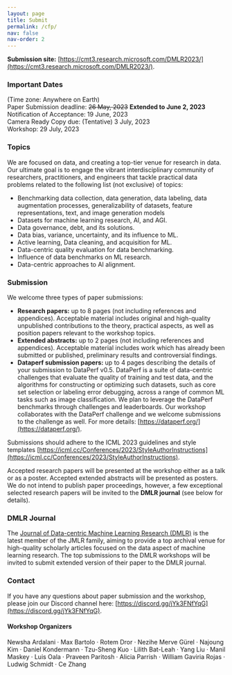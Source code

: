 ```yaml
---
layout: page
title: Submit
permalink: /cfp/
nav: false
nav-order: 2
---
```

**Submission site:** [https://cmt3.research.microsoft.com/DMLR2023/](https://cmt3.research.microsoft.com/DMLR2023/).

### Important Dates 
(Time zone: Anywhere on Earth) \
Paper Submission deadline: ~~26 May, 2023~~ **Extended to June 2, 2023**\
Notification of Acceptance: 19 June, 2023 \
Camera Ready Copy due: (Tentative) 3 July, 2023 \
Workshop: 29 July, 2023

### Topics
We are focused on data, and creating a top-tier venue for research in data. Our ultimate goal is to engage the vibrant interdisciplinary community of researchers, practitioners, and engineers that tackle practical data problems related to the following list (not exclusive) of topics:
* Benchmarking data collection, data generation, data labeling, data augmentation processes, generalizability of datasets, feature representations, text, and image generation models
* Datasets for machine learning research, AI, and AGI.
* Data governance, debt, and its solutions.
* Data bias, variance, uncertainty, and its influence to ML.
* Active learning, Data cleaning, and acquisition for ML.
* Data-centric quality evaluation for data benchmarking.
* Influence of data benchmarks on ML research.
* Data-centric approaches to AI alignment.

### Submission
We welcome three types of paper submissions:

* **Research papers:** up to 8 pages (not including references and appendices). Acceptable material includes original and high-quality unpublished contributions to the theory, practical aspects, as well as position papers relevant to the workshop topics.
* **Extended abstracts:** up to 2 pages (not including references and appendices). Acceptable material includes work which has already been submitted or published, preliminary results and controversial findings.
* **Dataperf submission papers:** up to 4 pages describing the details of your submission to DataPerf v0.5. DataPerf is a suite of data-centric challenges that evaluate the quality of training and test data, and the algorithms for constructing or optimizing such datasets, such as core set selection or labeling error debugging, across a range of common ML tasks such as image classification. We plan to leverage the DataPerf benchmarks through challenges and leaderboards. Our workshop collaborates with the DataPerf challenge and we welcome submissions to the challenge as well. For more details: [https://dataperf.org/](https://dataperf.org/).

Submissions should adhere to the ICML 2023 guidelines and style templates
[https://icml.cc/Conferences/2023/StyleAuthorInstructions](https://icml.cc/Conferences/2023/StyleAuthorInstructions).

Accepted research papers will be presented at the workshop either as a talk or as a poster. Accepted extended abstracts will be presented as posters. We do not intend to publish paper proceedings, however, a few exceptional selected research papers will be invited to the **DMLR journal** (see below for details).

### DMLR Journal
The [Journal of Data-centric Machine Learning Research (DMLR)](https://data.mlr.press/) is the latest member of the JMLR family, aiming to provide a top archival venue for high-quality scholarly articles focused on the data aspect of machine learning research. The top submissions to the DMLR workshops will be invited to submit extended version of their paper to the DMLR journal.

### Contact
If you have any questions about paper submission and the workshop, please join our Discord channel here: [https://discord.gg/jYk3FNfYqG](https://discord.gg/jYk3FNfYqG).

#### Workshop Organizers
Newsha Ardalani · Max Bartolo · Rotem Dror · Nezihe Merve Gürel · Najoung Kim ·  Daniel Kondermann · Tzu-Sheng Kuo · Lilith Bat-Leah · Yang Liu · Manil Maskey · Luis Oala · Praveen Paritosh · Alicia Parrish · William Gaviria Rojas · Ludwig Schmidt · Ce Zhang 



